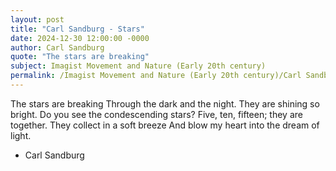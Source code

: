 ```yaml
---
layout: post
title: "Carl Sandburg - Stars"
date: 2024-12-30 12:00:00 -0000
author: Carl Sandburg
quote: "The stars are breaking"
subject: Imagist Movement and Nature (Early 20th century)
permalink: /Imagist Movement and Nature (Early 20th century)/Carl Sandburg/Carl Sandburg - Stars
---
```


The stars are breaking
 Through the dark and the night.
 They are shining so bright.
 Do you see the condescending stars?
 Five, ten, fifteen; they are together.
 They collect in a soft breeze
 And blow my heart into the dream of light.

- Carl Sandburg
